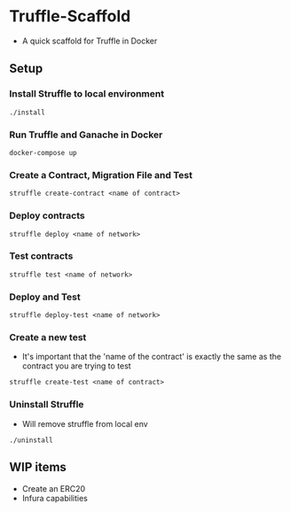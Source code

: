 # Truffle-Scaffold

* A quick scaffold for Truffle in Docker

## Setup

### Install Struffle to local environment
```
./install
```

### Run Truffle and Ganache in Docker
```
docker-compose up
```

### Create a Contract, Migration File and Test
```
struffle create-contract <name of contract>
```

### Deploy contracts
```
struffle deploy <name of network>
```

### Test contracts
```
struffle test <name of network>
```

### Deploy and Test
```
struffle deploy-test <name of network>
```

### Create a new test
* It's important that the 'name of the contract' is exactly the same as the contract you are trying to test
```
struffle create-test <name of contract>
```

### Uninstall Struffle
* Will remove struffle from local env
```
./uninstall
```

## WIP items
* Create an ERC20   
* Infura capabilities
